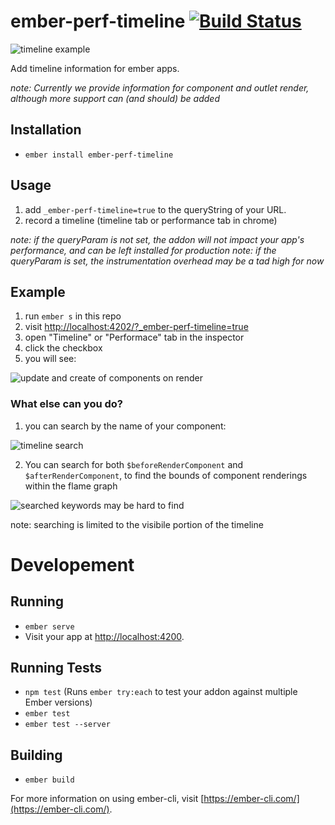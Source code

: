 # ember-perf-timeline [![Build Status](https://travis-ci.org/stefanpenner/ember-perf-timeline.svg?branch=master)](https://travis-ci.org/stefanpenner/ember-perf-timeline)

![timeline example](https://raw.githubusercontent.com/stefanpenner/ember-perf-timeline/master/assets/travis.png)

Add timeline information for ember apps.


*note: Currently we provide information for component and outlet render, although more support can (and should) be added*

## Installation

* `ember install ember-perf-timeline`

## Usage

1. add `_ember-perf-timeline=true` to the queryString of your URL.
2. record a timeline (timeline tab or performance tab in chrome)

*note: if the queryParam is not set, the addon will not impact your app's performance, and can be left installed for production*
*note: if the queryParam is set, the instrumentation overhead may be a tad high for now*

## Example

1. run `ember s` in this repo
2. visit [http://localhost:4202/?_ember-perf-timeline=true](http://localhost:4202/?_ember-perf-timeline=true)
3. open "Timeline" or "Performace" tab in the inspector
4. click the checkbox
5. you will see:

![update and create of components on render](https://raw.githubusercontent.com/stefanpenner/ember-perf-timeline/master/assets/update-and-create-render.png)

### What else can you do?

1. you can search by the name of your component:

![timeline search](https://raw.githubusercontent.com/stefanpenner/ember-perf-timeline/master/assets/timeilne-search.png)

2. You can search for both `$beforeRenderComponent` and `$afterRenderComponent`, to find the bounds of component renderings within the flame graph

![searched keywords may be hard to find](https://raw.githubusercontent.com/stefanpenner/ember-perf-timeline/master/assets/before-render-component-can-be-hard-to-find.png)

note: searching is limited to the visibile portion of the timeline

# Developement

## Running

* `ember serve`
* Visit your app at [http://localhost:4200](http://localhost:4200).

## Running Tests

* `npm test` (Runs `ember try:each` to test your addon against multiple Ember versions)
* `ember test`
* `ember test --server`

## Building

* `ember build`

For more information on using ember-cli, visit [https://ember-cli.com/](https://ember-cli.com/).
